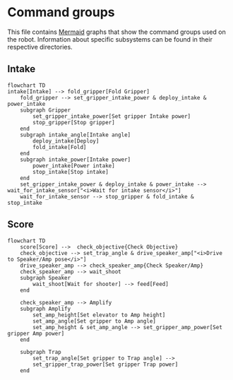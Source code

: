 # Command groups
This file contains [Mermaid](https://mermaid.js.org/) graphs that show the command groups used on the robot. Information about specific subsystems can be found in their respective directories.

## Intake
```mermaid
flowchart TD
intake[Intake] --> fold_gripper[Fold Gripper]
    fold_gripper --> set_gripper_intake_power & deploy_intake & power_intake
    subgraph Gripper
        set_gripper_intake_power[Set gripper Intake power]
        stop_gripper[Stop gripper]
    end
    subgraph intake_angle[Intake angle]
        deploy_intake[Deploy]
        fold_intake[Fold]
    end
    subgraph intake_power[Intake power]
        power_intake[Power intake]
        stop_intake[Stop intake]
    end
    set_gripper_intake_power & deploy_intake & power_intake --> wait_for_intake_sensor["<i>Wait for intake sensor</i>"]
    wait_for_intake_sensor --> stop_gripper & fold_intake & stop_intake
```
## Score
```mermaid
flowchart TD
    score[Score] -->  check_objective{Check Objective}
    check_objective --> set_trap_angle & drive_speaker_amp["<i>Drive to Speaker/Amp pose</i>"]
    drive_speaker_amp --> check_speaker_amp{Check Speaker/Amp}
    check_speaker_amp --> wait_shoot
    subgraph Speaker
        wait_shoot[Wait for shooter] --> feed[Feed]
    end
    
    check_speaker_amp --> Amplify
    subgraph Amplify
        set_amp_height[Set elevator to Amp height]
        set_amp_angle[Set gripper to Amp angle]
        set_amp_height & set_amp_angle --> set_gripper_amp_power[Set gripper Amp power]
    end

    subgraph Trap
        set_trap_angle[Set gripper to Trap angle] -->
        set_gripper_trap_power[Set gripper Trap power]
    end
```
